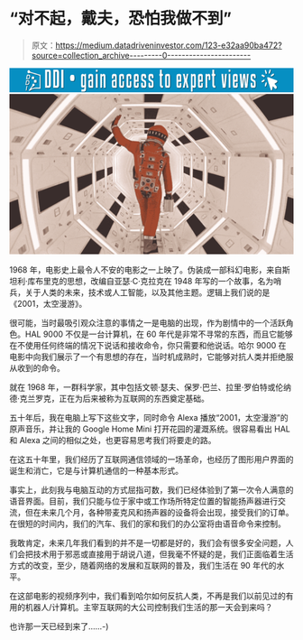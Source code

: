 # “对不起，戴夫，恐怕我做不到”

> 原文：<https://medium.datadriveninvestor.com/123-e32aa90ba472?source=collection_archive---------0----------------------->

[![](img/85130e4e4b485cf5bae8c59626301773.png)](http://www.track.datadriveninvestor.com/1B9E)![](img/b4e6f89db319460be098e506a2109e5f.png)

1968 年，电影史上最令人不安的电影之一上映了。伪装成一部科幻电影，来自斯坦利·库布里克的思想，改编自亚瑟·C·克拉克在 1948 年写的一个故事，名为哨兵，关于人类的未来，技术或人工智能，以及其他主题。逻辑上我们说的是《2001，太空漫游》。

很可能，当时最吸引观众注意的事情之一是电脑的出现，作为剧情中的一个活跃角色。HAL 9000 不仅是一台计算机，在 60 年代是非常不寻常的东西，而且它能够在不使用任何终端的情况下说话和接收命令，你只需要和他说话。哈尔 9000 在电影中向我们展示了一个有思想的存在，当时机成熟时，它能够对抗人类并拒绝服从收到的命令。

就在 1968 年，一群科学家，其中包括文顿·瑟夫、保罗·巴兰、拉里·罗伯特或伦纳德·克兰罗克，正在为后来被称为互联网的东西奠定基础。

五十年后，我在电脑上写下这些文字，同时命令 Alexa 播放“2001，太空漫游”的原声音乐，并让我的 Google Home Mini 打开花园的灌溉系统。很容易看出 HAL 和 Alexa 之间的相似之处，也更容易思考我们将要走的路。

在这五十年里，我们经历了互联网通信领域的一场革命，也经历了图形用户界面的诞生和消亡，它是与计算机通信的一种基本形式。

事实上，此刻我与电脑互动的方式屈指可数，我们已经体验到了第一次令人满意的语音界面。目前，我们只能与位于家中或工作场所特定位置的智能扬声器进行交流，但在未来几个月，各种带麦克风和扬声器的设备将会出现，接受我们的订单。在很短的时间内，我们的汽车、我们的家和我们的办公室将由语音命令来控制。

我敢肯定，未来几年我们看到的并不是一切都是好的，我们会有很多安全问题，人们会把技术用于邪恶或直接用于胡说八道，但我毫不怀疑的是，我们正面临着生活方式的改变，至少，随着网络的发展和互联网的普及，我们生活在 90 年代的水平。

在这部电影的视频序列中，我们看到哈尔如何反抗人类，不再是我们以前见过的有用的机器人/计算机。主宰互联网的大公司控制我们生活的那一天会到来吗？

也许那一天已经到来了……-)